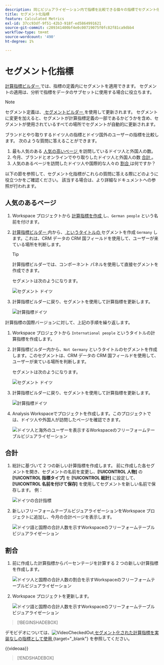 ```yaml
---
description: 同じビジュアライゼーション内で指標を比較できる個々の指標でセグメント化する方法を説明します。
title: セグメント化指標
feature: Calculated Metrics
exl-id: 37cc93df-9f51-42b3-918f-ed5864991621
source-git-commit: c209341400bf4e0c00719075f0fc82f81ca9dbb4
workflow-type: tm+mt
source-wordcount: '490'
ht-degree: 1%

---
```


# セグメント化指標

[ 計算指標ビルダー ](cm-build-metrics.md#definition-builder) では、指標の定義内にセグメントを適用できます。 セグメントの適用は、分析で指標をデータのサブセットに使用する場合に役立ちます。

>[!NOTE]
>
>セグメント定義は、[ セグメントビルダー ](/help/components/segments/seg-builder.md) を使用して更新されます。 セグメントに変更を加えると、セグメントが計算指標定義の一部であるかどうかを含め、セグメントが使用されているすべての場所でセグメントが自動的に更新されます。
>

ブランドとやり取りするドイツ人の指標とドイツ国外のユーザーの指標を比較します。 次のような質問に答えることができます。

1. 最も人気のある [ 人気の高いページ ](#popular-pages) を訪問しているドイツ人と外国人の数。
1. 今月、ブランドとオンラインでやり取りしたドイツ人と外国人の数 [ 合計 ](#totals)。
1. 人気のあるページを訪問したドイツ人や国際的な人々の [ 割合 ](#percentages) は何ですか？

以下の節を参照して、セグメント化指標がこれらの質問に答える際にどのように役立つかをご確認ください。 該当する場合は、より詳細なドキュメントへの参照が行われます。

## 人気のあるページ

1. Workspace プロジェクトから [ 計算指標を作成 ](cm-workflow.md) し、`German people` という名前を付けます。
1. [ 計算指標ビルダー ](cm-build-metrics.md) 内から、[ というタイトルの ](/help/components/segments/seg-builder.md) セグメントを作成 `Germany` します。これは、CRM データの CRM 国フィールドを使用して、ユーザーが来ている場所を判断します。

   >[!TIP]
   >
   >計算指標ビルダーでは、コンポーネント パネルを使用して直接セグメントを作成できます。
   >   

   セグメントは次のようになります。

   ![ セグメント ドイツ ](assets/filter-germany.png)

1. 計算指標ビルダーに戻り、セグメントを使用して計算指標を更新します。

   ![ 計算指標ドイツ ](assets/calculated-metric-germany.png)

計算指標の国際バージョンに対して、上記の手順を繰り返します。

1. Workspace プロジェクトから `International people` というタイトルの計算指標を作成します。
1. 計算指標ビルダー内から、`Not Germany` というタイトルのセグメントを作成します。このセグメントは、CRM データの CRM 国フィールドを使用して、ユーザーが来ている場所を判断します。

   セグメントは次のようになります。

   ![ セグメント ドイツ ](assets/filter-not-germany.png)

1. 計算指標ビルダーに戻り、セグメントを使用して計算指標を更新します。

   ![ 計算指標ドイツ ](assets/calculated-metric-notgermany.png)


1. Analysis Workspaceでプロジェクトを作成します。このプロジェクトでは、ドイツ人や外国人が訪問したページを確認できます。

   ![ ドイツ人と海外のユーザーを表示するWorkspaceのフリーフォームテーブルビジュアライゼーション ](assets/workspace-german-vs-international.png)


## 合計

1. 総計に基づいて 2 つの新しい計算指標を作成します。 前に作成した各セグメントを開き、セグメントの名前を変更し、**[!UICONTROL 人物]** の **[!UICONTROL 指標タイプ]** を **[!UICONTROL 総計]** に設定して、**[!UICONTROL 名前を付けて保存]** を使用してセグメントを新しい名前で保存します。 例：

   ![ ドイツの合計指標 ](assets/calculated-metric-germany-total.png)

1. 新しいフリーフォームテーブルビジュアライゼーションをWorkspace プロジェクトに追加し、今月の合計ページを表示します。

   ![ ドイツ語と国際の合計人数を示すWorkspaceのフリーフォームテーブルビジュアライゼーション ](assets/workspace-german-vs-international-totals.png)


## 割合

1. 前に作成した計算指標からパーセンテージを計算する 2 つの新しい計算指標を作成します。

   ![ ドイツ人と国際の合計人数の割合を示すWorkspaceのフリーフォームテーブルビジュアライゼーション ](assets/calculated-metric-germany-total-percentage.png)


1. Workspace プロジェクトを更新します。

   ![ ドイツ語と国際の合計人数を示すWorkspaceのフリーフォームテーブルビジュアライゼーション ](assets/workspace-german-vs-international-totals-percentage.png)



>[!BEGINSHADEBOX]

デモビデオについては、![VideoCheckedOut](/help/assets/icons/VideoCheckedOut.svg)[ セグメント化された計算指標を実装なしの指標として使用 ](https://video.tv.adobe.com/v/25407?quality=12&learn=on){target="_blank"} を参照してください。

{{videoaa}}

>[!ENDSHADEBOX]

